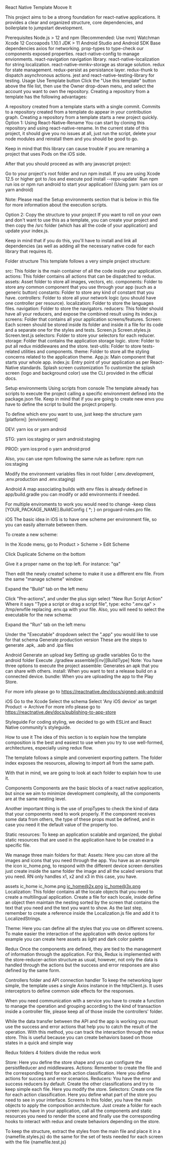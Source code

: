 React Native Template
Moove It

This project aims to be a strong foundation for react-native applications. It provides a clear and organized structure, core dependencies, and boilerplate to jumpstart development.

Prerequisites
Node.js > 12 and npm (Recommended: Use nvm)
Watchman
Xcode 12
Cocoapods 1.10.1
JDK > 11
Android Studio and Android SDK
Base dependencies
axios for networking.
prop-types to type-check our components exposed properties.
react-native-config to manage envionments.
react-navigation navigation library.
react-native-localization for string localization.
react-native-mmkv-storage as storage solution.
redux for state management.
redux-persist as persistance layer.
redux-thunk to dispatch asynchronous actions.
jest and react-native-testing-library for testing.
Usage
Use Template button
Click the "Use this template" button above the file list, then use the Owner drop-down menu, and select the account you want to own the repository. Creating a repository from a template has the following advantages:

A repository created from a template starts with a single commit.
Commits to a repository created from a template do appear in your contribution graph.
Creating a repository from a template starts a new project quickly.
Option 1: Using React-Native-Rename
You can start by cloning this repository and using react-native-rename. In the current state of this project, it should give you no issues at all, just run the script, delete your node modules and reinstall them and you should be good to go.

Keep in mind that this library can cause trouble if you are renaming a project that uses Pods on the iOS side.

After that you should proceed as with any javascript project:

Go to your project's root folder and run npm install.
If you are using Xcode 12.5 or higher got to /ios and execute pod install --repo-update`
Run npm run ios or npm run android to start your application!
(Using yarn: yarn ios or yarn android)

Note: Please read the Setup environments section that is below in this file for more information about the execution scripts.

Option 2: Copy the structure to your project
If you want to roll on your own and don't want to use this as a template, you can create your project and then copy the /src folder (which has all the code of your application) and update your index.js.

Keep in mind that if you do this, you'll have to install and link all dependencies (as well as adding all the necessary native code for each library that requires it).

Folder structure
This template follows a very simple project structure:

src: This folder is the main container of all the code inside your application.
actions: This folder contains all actions that can be dispatched to redux.
assets: Asset folder to store all images, vectors, etc.
components: Folder to store any common component that you use through your app (such as a generic button)
constants: Folder to store any kind of constant that you have.
controllers: Folder to store all your network logic (you should have one controller per resource).
localization: Folder to store the languages files.
navigation: Folder to store the navigators.
reducers: This folder should have all your reducers, and expose the combined result using its index.js
screens: Folder that contains all your application screens/features.
Screen: Each screen should be stored inside its folder and inside it a file for its code and a separate one for the styles and tests.
Screen.js
Screen.styles.js
Screen.test.js
selectors: Folder to store your selectors for each reducer.
storage: Folder that contains the application storage logic.
store: Folder to put all redux middlewares and the store.
test-utils: Folder to store tests-related utilities and components.
theme: Folder to store all the styling concerns related to the application theme.
App.js: Main component that starts your whole app.
index.js: Entry point of your application as per React-Native standards.
Splash screen customization
To customize the splash screen (logo and background color) use the CLI provided in the official docs.

Setup environments
Using scripts from console
The template already has scripts to execute the project calling a specific environment defined into the package.json file. Keep in mind that if you are going to create new envs you have to define the script to build the project properly.

To define which env you want to use, just keep the structure yarn [platform]: [environment]

DEV: yarn ios or yarn android

STG: yarn ios:staging or yarn android:staging

PROD: yarn ios:prod o yarn android:prod

Also, you can use npm following the same rule as before: npm run ios:staging

Modify the environment variables files in root folder (.env.development, .env.production and .env.staging)

Android
A map associating builds with env files is already defined in app/build.gradle you can modify or add environments if needed.

For multiple enviroments to work you would need to change -keep class [YOUR_PACKAGE_NAME].BuildConfig { *; } on proguard-rules.pro file.

iOS
The basic idea in iOS is to have one scheme per environment file, so you can easily alternate between them.

To create a new scheme:

In the Xcode menu, go to Product > Scheme > Edit Scheme

Click Duplicate Scheme on the bottom

Give it a proper name on the top left. For instance: "qa"

Then edit the newly created scheme to make it use a different env file. From the same "manage scheme" window:

Expand the "Build" tab on the left menu

Click "Pre-actions", and under the plus sign select "New Run Script Action"
Where it says "Type a script or drag a script file", type: echo ".env.qa" > /tmp/envfile replacing .env.qa with your file.
Also, you will need to select the executable for the new schema:

Expand the "Run" tab on the left menu

Under the "Executable" dropdown select the ".app" you would like to use for that schema
Generate production version
These are the steps to generate .apk, .aab and .ipa files

Android
Generate an upload key
Setting up gradle variables
Go to the android folder
Execute ./gradlew assemble[Env][BuildType]
Note: You have three options to execute the project assemble: Generates an apk that you can share with others. install: When you want to test a release build on a connected device. bundle: When you are uploading the app to the Play Store.

For more info please go to https://reactnative.dev/docs/signed-apk-android

iOS
Go to the Xcode
Select the schema
Select 'Any iOS device' as target
Product -> Archive
For more info please go to https://reactnative.dev/docs/publishing-to-app-store

Styleguide
For coding styling, we decided to go with ESLint and React Native community's styleguide.

How to use it
The idea of this section is to explain how the template composition is the best and easiest to use when you try to use well-formed, architectures, especially using redux flow.

The template follows a simple and convenient exporting pattern. The folder index exposes the resources, allowing to import all from the same path.

With that in mind, we are going to look at each folder to explain how to use it.

Components
Components are the basic blocks of a react native application, but since we​​ aim to minimize development complexity, all the components are at the same nesting level.

Another important thing is the use of propTypes to check the kind of data that your components need to work properly. If the component receives some data from others, the type of these props must be defined, and in case you need it the default value of the property too.

Static resources:
To keep an application scalable and organized, the global static resources that are used in the application have to be created in a specific file.

We manage three main folders for that:
Assets: Here you can store all the images and icons that you need through the app. You have as an example the icon ic_home.png, to respond with the different device screen densities just create inside the same folder the image and all the scaled versions that you need. RN only handles x1, x2 and x3 in this case, you have.

assets
ic_home
ic_home.png
ic_home@2x.png
ic_home@3x.png
Localization: This folder contains all the locale objects that you need to create a multilingual application. Create a file for each locale, inside define an object then maintain the nesting sorted by the screen that contains the text that you need and the text you want to show. As the last step, remember to create a reference inside the Localization.js file and add it to LocalizedStrings.

Theme: Here you can define all the styles that you use on different screens. To make easier the interaction of the application with device options for example you can create here assets as light and dark color palette

Redux
Once the components are defined, they are tied to the management of information through the application. For this, Redux is implemented with the store-reducer-action structure as usual, however, not only the data is handled through the actions but the success and error responses are also defined by the same form.

Controllers folder and API connection handler
To keep the networking layer simple, the template uses a single Axios instance in the httpClient.js. It uses interceptors to define common side effects for the responses.

When you need communication with a service you have to create a function to manage the operation and grouping according to the kind of transaction inside a controller file, please keep all of those inside the controllers' folder.

While the data transfer between the API and the app is working you must use the success and error actions that help you to catch the result of the operation. With this method, you can track the interaction through the redux store. This is useful because you can create behaviors based on those states in a quick and simple way

Redux folders
4 folders divide the redux work

Store: Here you define the store shape and you can configure the persistReducer and middlewares.
Actions: Remember to create the file and the corresponding test for each action classification. Here you define actions for success and error scenarios.
Reducers: You have the error and success reducers by default. Create the other classifications and try to keep simple each file. Here you modify the store.
Selectors: Create one file for each action classification. Here you define what part of the store you need to see in your interface.
Screens
In this folder, you have the main objects to apply the composition architecture. Just create a folder for each screen you have in your application, call all the components and static resources you need to render the scene and finally use the corresponding hooks to interact with redux and create behaviors depending on the store.

To keep the structure, extract the styles from the main file and place it in a {namefile.styles.js} do the same for the set of tests needed for each screen with the file {namefile.test.js}